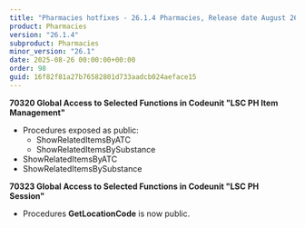 ```yaml
---
title: "Pharmacies hotfixes - 26.1.4 Pharmacies, Release date August 26, 2025 - Hotfixes"
product: Pharmacies
version: "26.1.4"
subproduct: Pharmacies
minor_version: "26.1"
date: 2025-08-26 00:00:00+00:00
order: 98
guid: 16f82f81a27b76582801d733aadcb024aeface15
---
```


<strong>70320 Global Access to Selected Functions in Codeunit "LSC PH Item Management"</strong>
<ul><li>Procedures exposed as public:<ul><li>ShowRelatedItemsByATC</li><li>ShowRelatedItemsBySubstance</li></ul></li>
<li>ShowRelatedItemsByATC</li>
<li>ShowRelatedItemsBySubstance</li></ul>
<strong>70323 Global Access to Selected Functions in Codeunit "LSC PH Session"</strong>
<ul><li>Procedures <b>GetLocationCode</b> is now public.</li></ul>
